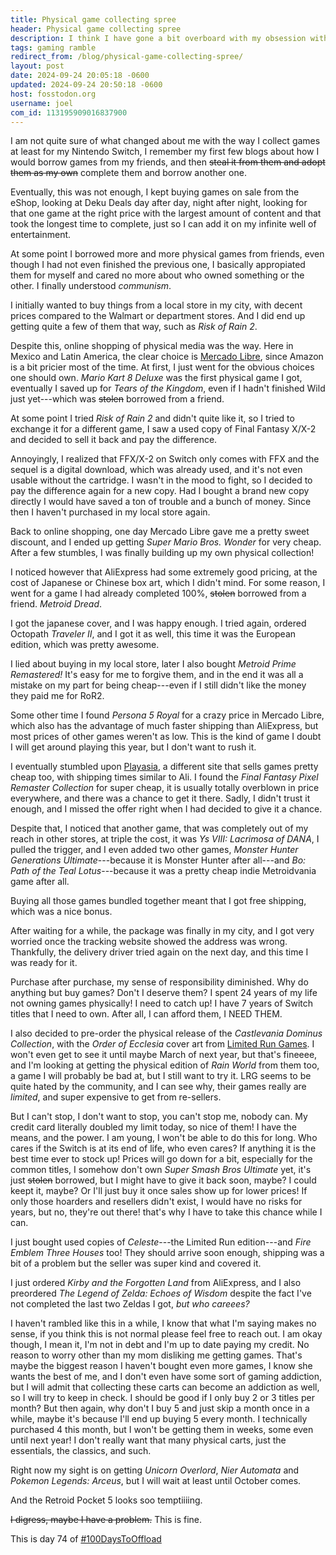 ```yaml
---
title: Physical game collecting spree
header: Physical game collecting spree
description: I think I have gone a bit overboard with my obsession with physical games lately and I don't really want to stop
tags: gaming ramble
redirect_from: /blog/physical-game-collecting-spree/
layout: post
date: 2024-09-24 20:05:18 -0600
updated: 2024-09-24 20:50:18 -0600
host: fosstodon.org
username: joel
com_id: 113195909016837900
---
```


I am not quite sure of what changed about me with the way I collect games at least for my Nintendo Switch, I remember my first few blogs about how I would borrow games from my friends, and then ~~steal it from them and adopt them as my own~~ complete them and borrow another one.

Eventually, this was not enough, I kept buying games on sale from the eShop, looking at Deku Deals day after day, night after night, looking for that one game at the right price with the largest amount of content and that took the longest time to complete, just so I can add it on my infinite well of entertainment.

At some point I borrowed more and more physical games from friends, even though I had not even finished the previous one, I basically appropiated them for myself and cared no more about who owned something or the other. I finally understood *communism*.

I initially wanted to buy things from a local store in my city, with decent prices compared to the Walmart or department stores. And I did end up getting quite a few of them that way, such as _Risk of Rain 2_.

Despite this, online shopping of physical media was the way. Here in Mexico and Latin America, the clear choice is [Mercado Libre](https://mercadolibre.com), since Amazon is a bit pricier most of the time. At first, I just went for the obvious choices one should own. _Mario Kart 8 Deluxe_ was the first physical game I got, eventually I saved up for _Tears of the Kingdom_, even if I hadn't finished Wild just yet---which was ~~stolen~~ borrowed from a friend.

At some point I tried _Risk of Rain 2_ and didn't quite like it, so I tried to exchange it for a different game, I saw a used copy of Final Fantasy X/X-2 and decided to sell it back and pay the difference.

Annoyingly, I realized that FFX/X-2 on Switch only comes with FFX and the sequel is a digital download, which was already used, and it's not even usable without the cartridge. I wasn't in the mood to fight, so I decided to pay the difference again for a new copy. Had I bought a brand new copy directly I would have saved a ton of trouble and a bunch of money. Since then I haven't purchased in my local store again.

Back to online shopping, one day Mercado Libre gave me a pretty sweet discount, and I ended up getting _Super Mario Bros. Wonder_ for very cheap. After a few stumbles, I was finally building up my own physical collection!

I noticed however that AliExpress had some extremely good pricing, at the cost of Japanese or Chinese box art, which I didn't mind. For some reason, I went for a game I had already completed 100%, ~~stolen~~ borrowed from a friend. _Metroid Dread_.

I got the japanese cover, and I was happy enough. I tried again, ordered Octopath _Traveler II_, and I got it as well, this time it was the European edition, which was pretty awesome.

I lied about buying in my local store, later I also bought _Metroid Prime Remastered!_ It's easy for me to forgive them, and in the end it was all a mistake on my part for being cheap---even if I still didn't like the money they paid me for RoR2.

Some other time I found _Persona 5 Royal_ for a crazy price in Mercado Libre, which also has the advantage of much faster shipping than AliExpress, but most prices of other games weren't as low. This is the kind of game I doubt I will get around playing this year, but I don't want to rush it.

I eventually stumbled upon [Playasia](https://play-asia.com), a different site that sells games pretty cheap too, with shipping times similar to Ali. I found the _Final Fantasy Pixel Remaster Collection_ for super cheap, it is usually totally overblown in price everywhere, and there was a chance to get it there. Sadly, I didn't trust it enough, and I missed the offer right when I had decided to give it a chance.

Despite that, I noticed that another game, that was completely out of my reach in other stores, at triple the cost, it was _Ys VIII: Lacrimosa of DANA_, I pulled the trigger, and I even added two other games, _Monster Hunter Generations Ultimate_---because it is Monster Hunter after all---and _Bo: Path of the Teal Lotus_---because it was a pretty cheap indie Metroidvania game after all.

Buying all those games bundled together meant that I got free shipping, which was a nice bonus.

After waiting for a while, the package was finally in my city, and I got very worried once the tracking website showed the address was wrong. Thankfully, the delivery driver tried again on the next day, and this time I was ready for it.

Purchase after purchase, my sense of responsibility diminished. Why do anything but buy games? Don't I deserve them? I spent 24 years of my life not owning games physically! I need to catch up! I have 7 years of Switch titles that I need to own. After all, I can afford them, I NEED THEM.

I also decided to pre-order the physical release of the _Castlevania Dominus Collection_, with the _Order of Ecclesia_ cover art from [Limited Run Games](https://limitedrungames.com/). I won't even get to see it until maybe March of next year, but that's fineeee, and I'm looking at getting the physical edition of _Rain World_ from them too, a game I will probably be bad at, but I still want to try it. LRG seems to be quite hated by the community, and I can see why, their games really are _limited_, and super expensive to get from re-sellers.

But I can't stop, I don't want to stop, you can't stop me, nobody can. My credit card literally doubled my limit today, so nice of them! I have the means, and the power. I am young, I won't be able to do this for long. Who cares if the Switch is at its end of life, who even cares? If anything it is the best time ever to stock up! Prices will go down for a bit, especially for the common titles, I somehow don't own _Super Smash Bros Ultimate_ yet, it's just ~~stolen~~ borrowed, but I might have to give it back soon, maybe? I could keept it, maybe? Or I'll just buy it once sales show up for lower prices! If only those hoarders and resellers didn't exist, I would have no risks for years, but no, they're out there! that's why I have to take this chance while I can.

I just bought used copies of _Celeste_---the Limited Run edition---and _Fire Emblem Three Houses_ too! They should arrive soon enough, shipping was a bit of a problem but the seller was super kind and covered it.

I just ordered _Kirby and the Forgotten Land_ from AliExpress, and I also preordered _The Legend of Zelda: Echoes of Wisdom_ despite the fact I've not completed the last two Zeldas I got, _but who careees?_

I haven't rambled like this in a while, I know that what I'm saying makes no sense, if you think this is not normal please feel free to reach out. I am okay though, I mean it, I'm not in debt and I'm up to date paying my credit. No reason to worry other than my mom disliking me getting games. That's maybe the biggest reason I haven't bought even more games, I know she wants the best of me, and I don't even have some sort of gaming addiction, but I will admit that collecting these carts can become an addiction as well, so I will try to keep in check. I should be good if I only buy 2 or 3 titles per month? But then again, why don't I buy 5 and just skip a month once in a while, maybe it's because I'll end up buying 5 every month. I technically purchased 4 this month, but I won't be getting them in weeks, some even until next year! I don't really want that many physical carts, just the essentials, the classics, and such.

Right now my sight is on getting _Unicorn Overlord_, _Nier Automata_ and _Pokemon Legends: Arceus_, but I will wait at least until October comes.

And the Retroid Pocket 5 looks soo temptiiiing.

~~I digress, maybe I have a problem.~~ This is fine.

This is day 74 of [#100DaysToOffload](https://100daystooffload.com)
